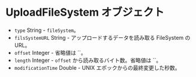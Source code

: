 # UploadFileSystem オブジェクト

* `type` String - `fileSystem`。
* `filsSystemURL` String - アップロードするデータを読み取る FileSystem の URL。
* `offset` Integer - 省略値は ``。
* `length` Integer - `offset` から読み取るバイト数。省略値は ``。
* `modificationTime` Double - UNIX エポックからの最終変更した秒数。